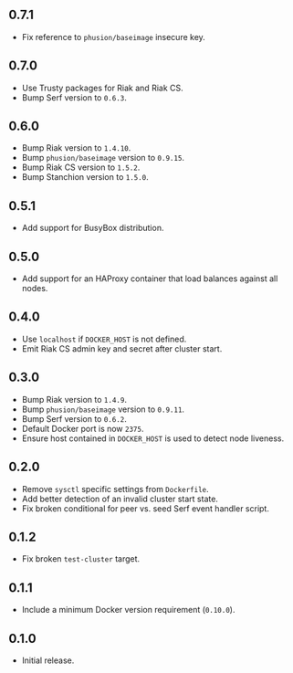 ## 0.7.1

* Fix reference to `phusion/baseimage` insecure key.

## 0.7.0

* Use Trusty packages for Riak and Riak CS.
* Bump Serf version to `0.6.3`.

## 0.6.0

* Bump Riak version to `1.4.10`.
* Bump `phusion/baseimage` version to `0.9.15`.
* Bump Riak CS version to `1.5.2`.
* Bump Stanchion version to `1.5.0`.

## 0.5.1

* Add support for BusyBox distribution.

## 0.5.0

* Add support for an HAProxy container that load balances against all nodes.

## 0.4.0

* Use `localhost` if `DOCKER_HOST` is not defined.
* Emit Riak CS admin key and secret after cluster start.

## 0.3.0

* Bump Riak version to `1.4.9`.
* Bump `phusion/baseimage` version to `0.9.11`.
* Bump Serf version to `0.6.2`.
* Default Docker port is now `2375`.
* Ensure host contained in `DOCKER_HOST` is used to detect node liveness.

## 0.2.0

* Remove `sysctl` specific settings from `Dockerfile`.
* Add better detection of an invalid cluster start state.
* Fix broken conditional for peer vs. seed Serf event handler script.

## 0.1.2

* Fix broken `test-cluster` target.

## 0.1.1

* Include a minimum Docker version requirement (`0.10.0`).

## 0.1.0

* Initial release.
